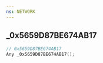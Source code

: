 ```yaml
---
ns: NETWORK
---
```

## _0x5659D87BE674AB17

```c
// 0x5659D87BE674AB17
Any _0x5659D87BE674AB17();
```

